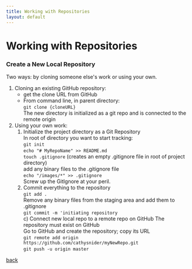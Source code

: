 ```yaml
---
title: Working with Repositories
layout: default
---
```


# Working with Repositories

### Create a New Local Repository

Two ways: by cloning someone else's work or using your own.

1. Cloning an existing GitHub repository: <br />
   * get the clone URL from GitHub <br />
   * From command line, in parent directory: <br />
     `git clone {cloneURL}` <br />
     The new directory is initialized as a git repo and is connected to the remote origin <br />
1. Using your own work: <br />
   1. Initialize the project directory as a Git Repository <br />
      In root of directory you want to start tracking: <br />
      `git init` <br />
      `echo "# MyRepoName" >> README.md` <br />
      `touch .gitignore` (creates an empty .gitignore file in root of project directory) <br />
      add any binary files to the .gitignore file <br />
      `echo "/images/*" >> .gitignore` <br />
      Screw up the GitIgnore at your peril.
   1. Commit everything to the repository <br />
`git add .` <br />
Remove any binary files from the staging area and add them to .gitignore <br />
`git commit -m 'initiating repository` <br />
    c) Connect new local repo to a remote repo on GitHub
The repository must exist on GitHub <br />
Go to GitHub and create the repository; copy its URL <br />
`git remote add origin https://github.com/cathysnider/myNewRepo.git` <br />
`git push -u origin master` <br />

[back](./)
